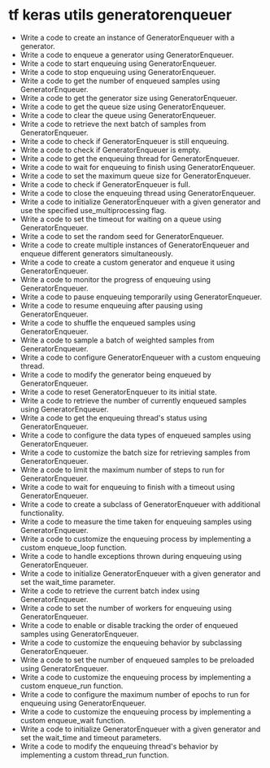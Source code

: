 # tf keras utils generatorenqueuer

- Write a code to create an instance of GeneratorEnqueuer with a generator.
- Write a code to enqueue a generator using GeneratorEnqueuer.
- Write a code to start enqueuing using GeneratorEnqueuer.
- Write a code to stop enqueuing using GeneratorEnqueuer.
- Write a code to get the number of enqueued samples using GeneratorEnqueuer.
- Write a code to get the generator size using GeneratorEnqueuer.
- Write a code to get the queue size using GeneratorEnqueuer.
- Write a code to clear the queue using GeneratorEnqueuer.
- Write a code to retrieve the next batch of samples from GeneratorEnqueuer.
- Write a code to check if GeneratorEnqueuer is still enqueuing.
- Write a code to check if GeneratorEnqueuer is empty.
- Write a code to get the enqueuing thread for GeneratorEnqueuer.
- Write a code to wait for enqueuing to finish using GeneratorEnqueuer.
- Write a code to set the maximum queue size for GeneratorEnqueuer.
- Write a code to check if GeneratorEnqueuer is full.
- Write a code to close the enqueuing thread using GeneratorEnqueuer.
- Write a code to initialize GeneratorEnqueuer with a given generator and use the specified use_multiprocessing flag.
- Write a code to set the timeout for waiting on a queue using GeneratorEnqueuer.
- Write a code to set the random seed for GeneratorEnqueuer.
- Write a code to create multiple instances of GeneratorEnqueuer and enqueue different generators simultaneously.
- Write a code to create a custom generator and enqueue it using GeneratorEnqueuer.
- Write a code to monitor the progress of enqueuing using GeneratorEnqueuer.
- Write a code to pause enqueuing temporarily using GeneratorEnqueuer.
- Write a code to resume enqueuing after pausing using GeneratorEnqueuer.
- Write a code to shuffle the enqueued samples using GeneratorEnqueuer.
- Write a code to sample a batch of weighted samples from GeneratorEnqueuer.
- Write a code to configure GeneratorEnqueuer with a custom enqueuing thread.
- Write a code to modify the generator being enqueued by GeneratorEnqueuer.
- Write a code to reset GeneratorEnqueuer to its initial state.
- Write a code to retrieve the number of currently enqueued samples using GeneratorEnqueuer.
- Write a code to get the enqueuing thread's status using GeneratorEnqueuer.
- Write a code to configure the data types of enqueued samples using GeneratorEnqueuer.
- Write a code to customize the batch size for retrieving samples from GeneratorEnqueuer.
- Write a code to limit the maximum number of steps to run for GeneratorEnqueuer.
- Write a code to wait for enqueuing to finish with a timeout using GeneratorEnqueuer.
- Write a code to create a subclass of GeneratorEnqueuer with additional functionality.
- Write a code to measure the time taken for enqueuing samples using GeneratorEnqueuer.
- Write a code to customize the enqueuing process by implementing a custom enqueue_loop function.
- Write a code to handle exceptions thrown during enqueuing using GeneratorEnqueuer.
- Write a code to initialize GeneratorEnqueuer with a given generator and set the wait_time parameter.
- Write a code to retrieve the current batch index using GeneratorEnqueuer.
- Write a code to set the number of workers for enqueuing using GeneratorEnqueuer.
- Write a code to enable or disable tracking the order of enqueued samples using GeneratorEnqueuer.
- Write a code to customize the enqueuing behavior by subclassing GeneratorEnqueuer.
- Write a code to set the number of enqueued samples to be preloaded using GeneratorEnqueuer.
- Write a code to customize the enqueuing process by implementing a custom enqueue_run function.
- Write a code to configure the maximum number of epochs to run for enqueuing using GeneratorEnqueuer.
- Write a code to customize the enqueuing process by implementing a custom enqueue_wait function.
- Write a code to initialize GeneratorEnqueuer with a given generator and set the wait_time and timeout parameters.
- Write a code to modify the enqueuing thread's behavior by implementing a custom thread_run function.